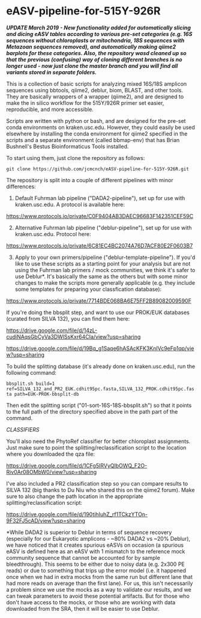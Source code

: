 # eASV-pipeline-for-515Y-926R

***UPDATE March 2019 - New functionality added for automatically slicing and dicing eASV tables according to various pre-set categories (e.g. 16S sequences without chloroplasts or mitochondria, 18S sequences with Metazoan sequences removed), and automatically making qiime2 barplots for these categories. Also, the repository wasd cleaned up so that the previous (confusing) way of cloning different branches is no longer used - now just clone the master branch and you will find all variants stored in separate folders.***

This is a collection of basic scripts for analyzing mixed 16S/18S amplicon sequences using bbtools, qiime2, deblur, biom, BLAST, and other tools. They are basically wrappers of a wrapper (qiime2), and are designed to make the in silico workflow for the 515Y/926R primer set easier, reproducible, and more accessible.

Scripts are written with python or bash, and are designed for the pre-set conda environments on kraken.usc.edu. However, they could easily be used elsewhere by installing the conda environment for qiime2 specified in the scripts and a separate environment (called bbmap-env) that has Brian Bushnell's Bestus Bioinformaticus Tools installed.

To start using them, just clone the repository as follows:

`git clone https://github.com/jcmcnch/eASV-pipeline-for-515Y-926R.git`

The repository is split into a couple of different pipelines with minor differences:

1. Default Fuhrman lab pipeline ("DADA2-pipeline"), set up for use with kraken.usc.edu. A protocol is available here:

https://www.protocols.io/private/C0F9404AB3DAEC96683F142351CEF59C

2. Alternative Fuhrman lab pipeline ("deblur-pipeline"), set up for use with kraken.usc.edu. Protocol here:

https://www.protocols.io/private/6C81EC4BC2074A76D7ACF80E2F0603B7

3. Apply to your own primers/pipeline ("deblur-template-pipeline"). If you'd like to use these scripts as a starting point for your analysis but are not using the Fuhrman lab primers / mock communities, we think it's safer to use Deblur*. It's basically the same as the others but with some minor changes to make the scripts more generally applicable (e.g. they include some templates for preparing your classfication database):

https://www.protocols.io/private/7714BDE068BA6E75FF2B89082009590F

If you're doing the bbsplit step, and want to use our PROK/EUK databases (curated from SILVA 132), you can find them here:

https://drive.google.com/file/d/14zL-cudiNAqsGbCyVa3DWlSsKxr64CIa/view?usp=sharing

https://drive.google.com/file/d/19Bq_g1Saqe6hASAcKFK3KnIVc9eFp1qp/view?usp=sharing

To build the splitting database (it's already done on kraken.usc.edu), run the following command:

`bbsplit.sh build=1 ref=SILVA_132_and_PR2_EUK.cdhit95pc.fasta,SILVA_132_PROK.cdhit95pc.fasta path=EUK-PROK-bbsplit-db`

Then edit the splitting script ("01-sort-16S-18S-bbsplit.sh") so that it points to the full path of the directory specified above in the path part of the command.

*CLASSIFIERS*

You'll also need the PhytoRef classifier for better chloroplast assignments. Just make sure to point the splitting/reclassification script to the location where you downloaded the qza file:

https://drive.google.com/file/d/1CFg5IRVyQlbOWQ_F2O-Riv0Ar08OMbW0/view?usp=sharing

I've also included a PR2 classification step so you can compare results to SILVA 132 (big thanks to Du Niu who shared this on the qiime2 forum). Make sure to also change the path location in the appropriate splitting/reclassification script:

https://drive.google.com/file/d/190tihIuhZ_rf1TCkzYTOn-9F32FJ5cAD/view?usp=sharing

*While DADA2 is superior to Deblur in terms of sequence recovery (especially for our Eukaryotic amplicons - ~80% DADA2 vs ~20% Deblur), we have noticed that it creates spurious eASVs on occasion (a spurious eASV is defined here as an eASV with 1 mismatch to the reference mock community sequence that cannot be accounted for by sample bleedthrough). This seems to be either due to noisy data (e.g. 2x300 PE reads) or due to something that trips up the error model (i.e. it happened once when we had in extra mocks from the same run but different lane that had more reads on average than the first lane). For us, this isn't necessarily a problem since we use the mocks as a way to validate our results, and we can tweak parameters to avoid these potential artifacts. But for those who don't have access to the mocks, or those who are working with data downloaded from the SRA, then it will be easier to use Deblur.
